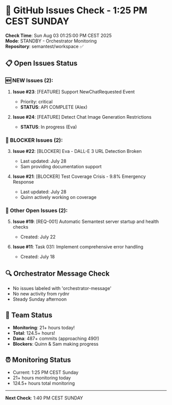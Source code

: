 # 🐙 GitHub Issues Check - 1:25 PM CEST SUNDAY

**Check Time**: Sun Aug 03 01:25:00 PM CEST 2025  
**Mode**: STANDBY - Orchestrator Monitoring  
**Repository**: semantest/workspace ✅

## 📋 Open Issues Status

### 🆕 NEW Issues (2):
1. **Issue #23**: [FEATURE] Support NewChatRequested Event
   - Priority: critical
   - **STATUS**: API COMPLETE (Alex)
   
2. **Issue #24**: [FEATURE] Detect Chat Image Generation Restrictions
   - **STATUS**: In progress (Eva)

### 🚨 BLOCKER Issues (2):
3. **Issue #22**: [BLOCKER] Eva - DALL-E 3 URL Detection Broken
   - Last updated: July 28
   - Sam providing documentation support
   
4. **Issue #21**: [BLOCKER] Test Coverage Crisis - 9.8% Emergency Response  
   - Last updated: July 28
   - Quinn actively working on coverage

### 📌 Other Open Issues (2):
5. **Issue #19**: [REQ-001] Automatic Semantest server startup and health checks
   - Created: July 22
   
6. **Issue #11**: Task 031: Implement comprehensive error handling
   - Created: July 18

## 🔍 Orchestrator Message Check
- No issues labeled with 'orchestrator-message'
- No new activity from rydnr
- Steady Sunday afternoon

## 💪 Team Status
- **Monitoring**: 21+ hours today!
- **Total**: 124.5+ hours!
- **Dana**: 487+ commits (approaching 490!)
- **Blockers**: Quinn & Sam making progress

## ⏰ Monitoring Status
- Current: 1:25 PM CEST Sunday
- 21+ hours monitoring today
- 124.5+ hours total monitoring

---

**Next Check**: 1:40 PM CEST SUNDAY